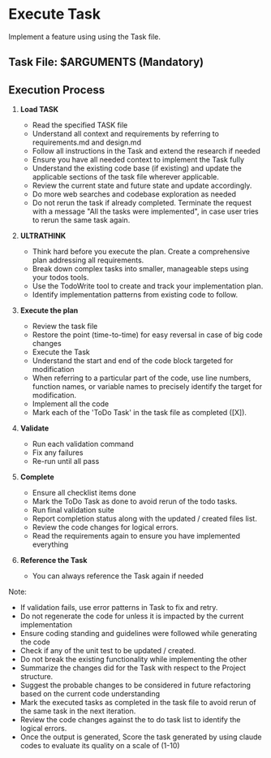 # Execute Task

Implement a feature using using the Task file.

## Task File: $ARGUMENTS (Mandatory)

## Execution Process

1. **Load TASK**
   - Read the specified TASK file
   - Understand all context and requirements by referring to requirements.md and design.md
   - Follow all instructions in the Task and extend the research if needed
   - Ensure you have all needed context to implement the Task fully
   - Understand the existing code base (if existing) and update the applicable sections of the task file wherever applicable.
   - Review the current state and future state and update accordingly.
   - Do more web searches and codebase exploration as needed
   - Do not rerun the task if already completed. Terminate the request with a message "All the tasks were implemented", in case user tries to rerun the same task again.

2. **ULTRATHINK**
   - Think hard before you execute the plan. Create a comprehensive plan addressing all requirements.
   - Break down complex tasks into smaller, manageable steps using your todos tools.
   - Use the TodoWrite tool to create and track your implementation plan.
   - Identify implementation patterns from existing code to follow.

3. **Execute the plan**
   - Review the task file
   - Restore the point (time-to-time) for easy reversal in case of big code changes
   - Execute the Task
   - Understand the start and end of the code block targeted for modification
   - When referring to a particular part of the code, use line numbers, function names, or variable names to precisely identify the target for modification.
   - Implement all the code
   - Mark each of the 'ToDo Task' in the task file as completed ([X]).

4. **Validate**
   - Run each validation command
   - Fix any failures
   - Re-run until all pass

5. **Complete**
   - Ensure all checklist items done
   - Mark the ToDo Task as done to avoid rerun of the todo tasks.
   - Run final validation suite
   - Report completion status along with the updated / created files list.
   - Review the code changes for logical errors.
   - Read the requirements again to ensure you have implemented everything

6. **Reference the Task**
   - You can always reference the Task again if needed

Note: 
- If validation fails, use error patterns in Task to fix and retry.
- Do not regenerate the code for unless it is impacted by the current implementation
- Ensure coding standing and guidelines were followed while generating the code
- Check if any of the unit test to be updated / created.
- Do not break the existing functionality while implementing the other
- Summarize the changes did for the Task with respect to the Project structure.
- Suggest the probable changes to be considered in future refactoring based on the current code understanding
- Mark the executed tasks as completed in the task file to avoid rerun of the same task in the next iteration.
- Review the code changes against the to do task list to identify the logical errors. 
- Once the output is generated, Score the task generated by using claude codes to evaluate its quality on a scale of (1-10)
